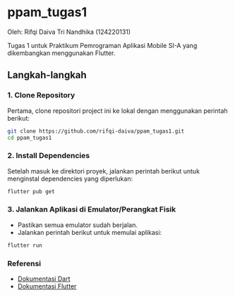 # ppam_tugas1

Oleh: Rifqi Daiva Tri Nandhika (124220131)

Tugas 1 untuk Praktikum Pemrograman Aplikasi Mobile SI-A yang dikembangkan menggunakan Flutter.

## Langkah-langkah

### 1. Clone Repository
Pertama, clone repositori project ini ke lokal dengan menggunakan perintah berikut:

```bash
git clone https://github.com/rifqi-daiva/ppam_tugas1.git
cd ppam_tugas1
```

### 2. Install Dependencies
Setelah masuk ke direktori proyek, jalankan perintah berikut untuk menginstal dependencies yang diperlukan:
```bash
flutter pub get
```

### 3. Jalankan Aplikasi di Emulator/Perangkat Fisik
- Pastikan semua emulator sudah berjalan.
- Jalankan perintah berikut untuk memulai aplikasi:
```bash
flutter run
```

### Referensi
- [Dokumentasi Dart](https://dart.dev/guides)
- [Dokumentasi Flutter](https://dart.dev/guides)
